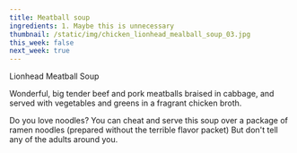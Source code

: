 ```yaml
---
title: Meatball soup
ingredients: 1. Maybe this is unnecessary
thumbnail: /static/img/chicken_lionhead_mealball_soup_03.jpg
this_week: false
next_week: true
---
```

Lionhead Meatball Soup

 Wonderful, big tender beef and pork meatballs braised in cabbage, and served with vegetables and greens in a fragrant chicken broth. 

Do you love noodles? You can cheat and serve this soup over a package of ramen noodles (prepared without the terrible flavor packet) But don't tell any of the adults around you.
